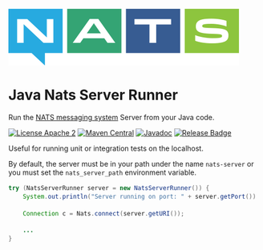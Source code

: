 ![NATS](src/main/javadoc/images/large-logo.png)

# Java Nats Server Runner

Run the [NATS messaging system](https://nats.io) Server from your Java code. 

[![License Apache 2](https://img.shields.io/badge/License-Apache2-blue.svg)](https://www.apache.org/licenses/LICENSE-2.0)
[![Maven Central](https://maven-badges.herokuapp.com/maven-central/io.nats/jnats-server-runner/badge.svg)](https://maven-badges.herokuapp.com/maven-central/io.nats/jnats-server-runner)
[![Javadoc](http://javadoc.io/badge/io.nats/jnats-server-runner.svg?branch=main)](http://javadoc.io/doc/io.nats/jnats-server-runner?branch=main)
[![Release Badge](https://github.com/nats-io/java-nats-server-runner/actions/workflows/build.yml/badge.svg?event=release)](https://github.com/nats-io/java-nats-server-runner/actions/workflows/build.yml)

Useful for running unit or integration tests on the localhost.

By default, the server must be in your path under the name `nats-server`
or you must set the `nats_server_path` environment variable.

```java
try (NatsServerRunner server = new NatsServerRunner()) {
    System.out.println("Server running on port: " + server.getPort())

    Connection c = Nats.connect(server.getURI());
    
    ...
}
```
